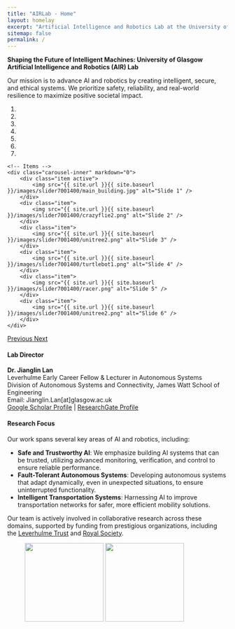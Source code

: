 ```yaml
---
title: "AIRLab - Home"
layout: homelay
excerpt: "Artificial Intelligence and Robotics Lab at the University of Glasgow"
sitemap: false
permalink: /
---
```


**Shaping the Future of Intelligent Machines: University of Glasgow Artificial Intelligence and Robotics (AIR) Lab**

Our mission is to advance AI and robotics by creating intelligent, secure, and ethical systems. We prioritize safety, reliability, and real-world resilience to maximize positive societal impact.

<div markdown="0" id="carousel" class="carousel slide" data-ride="carousel" data-interval="4000" data-pause="hover">
    <!-- Menu -->
    <ol class="carousel-indicators">
        <li data-target="#carousel" data-slide-to="0" class="active"></li>
        <li data-target="#carousel" data-slide-to="1"></li>
        <li data-target="#carousel" data-slide-to="2"></li>
        <li data-target="#carousel" data-slide-to="3"></li>
        <li data-target="#carousel" data-slide-to="4"></li>
        <li data-target="#carousel" data-slide-to="5"></li>
        <li data-target="#carousel" data-slide-to="6"></li>
    </ol>

    <!-- Items -->
    <div class="carousel-inner" markdown="0">
        <div class="item active">
            <img src="{{ site.url }}{{ site.baseurl }}/images/slider7001400/main_building.jpg" alt="Slide 1" />
        </div>
        <div class="item">
            <img src="{{ site.url }}{{ site.baseurl }}/images/slider7001400/crazyflie2.png" alt="Slide 2" />
        </div>
        <div class="item">
            <img src="{{ site.url }}{{ site.baseurl }}/images/slider7001400/unitree2.png" alt="Slide 3" />
        </div>
        <div class="item">
            <img src="{{ site.url }}{{ site.baseurl }}/images/slider7001400/turtlebot1.png" alt="Slide 4" />
        </div>
        <div class="item">
            <img src="{{ site.url }}{{ site.baseurl }}/images/slider7001400/racer.png" alt="Slide 5" />
        </div>
        <div class="item">
            <img src="{{ site.url }}{{ site.baseurl }}/images/slider7001400/unitree2.png" alt="Slide 6" />
        </div>
    </div>
  <a class="left carousel-control" href="#carousel" role="button" data-slide="prev">
    <span class="glyphicon glyphicon-chevron-left" aria-hidden="true"></span>
    <span class="sr-only">Previous</span>
  </a>
  <a class="right carousel-control" href="#carousel" role="button" data-slide="next">
    <span class="glyphicon glyphicon-chevron-right" aria-hidden="true"></span>
    <span class="sr-only">Next</span>
  </a>
</div>

#### Lab Director
**Dr. Jianglin Lan**  
Leverhulme Early Career Fellow & Lecturer in Autonomous Systems  
Division of Autonomous Systems and Connectivity, James Watt School of Engineering  
Email: Jianglin.Lan[at]glasgow.ac.uk  
[Google Scholar Profile](#) | [ResearchGate Profile](#)

#### Research Focus
Our work spans several key areas of AI and robotics, including:

- **Safe and Trustworthy AI**: We emphasize building AI systems that can be trusted, utilizing advanced monitoring, verification, and control to ensure reliable performance.
- **Fault-Tolerant Autonomous Systems**: Developing autonomous systems that adapt dynamically, even in unexpected situations, to ensure uninterrupted functionality.
- **Intelligent Transportation Systems**: Harnessing AI to improve transportation networks for safer, more efficient mobility solutions.

Our team is actively involved in collaborative research across these domains, supported by funding from prestigious organizations, including the [Leverhulme Trust](https://www.leverhulme.ac.uk) and [Royal Society](https://www.royalsociety.org).

<figure class="fourth">
  <img src="{{ site.url }}{{ site.baseurl }}/images/logopic/Leverhulm-Trust.jpg" style="width: 180px">
  <img src="{{ site.url }}{{ site.baseurl }}/images/logopic/royalsociety.png" style="width: 180px">
</figure>
